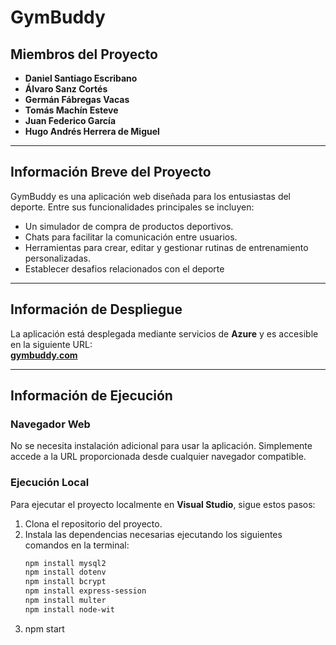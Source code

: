 # GymBuddy

## Miembros del Proyecto
- **Daniel Santiago Escribano**  
- **Álvaro Sanz Cortés**  
- **Germán Fábregas Vacas**  
- **Tomás Machín Esteve**  
- **Juan Federico García**  
- **Hugo Andrés Herrera de Miguel**

---

## Información Breve del Proyecto
GymBuddy es una aplicación web diseñada para los entusiastas del deporte. Entre sus funcionalidades principales se incluyen:  
- Un simulador de compra de productos deportivos.  
- Chats para facilitar la comunicación entre usuarios.  
- Herramientas para crear, editar y gestionar rutinas de entrenamiento personalizadas.
- Establecer desafios relacionados con el deporte

---

## Información de Despliegue
La aplicación está desplegada mediante servicios de **Azure** y es accesible en la siguiente URL:  
**[gymbuddy.com](https://gymbuddy.com)**

---

## Información de Ejecución
### Navegador Web
No se necesita instalación adicional para usar la aplicación. Simplemente accede a la URL proporcionada desde cualquier navegador compatible.  

### Ejecución Local
Para ejecutar el proyecto localmente en **Visual Studio**, sigue estos pasos:  
1. Clona el repositorio del proyecto.  
2. Instala las dependencias necesarias ejecutando los siguientes comandos en la terminal:  
   ```bash
   npm install mysql2
   npm install dotenv
   npm install bcrypt
   npm install express-session
   npm install multer
   npm install node-wit
3. npm start
